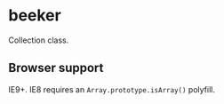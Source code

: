 # beeker

Collection class.

## Browser support

IE9+. IE8 requires an `Array.prototype.isArray()` polyfill.